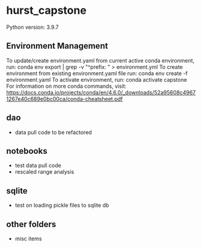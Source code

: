 # hurst_capstone

Python version: 3.9.7

## Environment Management
To update/create environment.yaml from current active conda environment, run: conda env export | grep -v "^prefix: " > environment.yml
To create environment from existing environment.yaml file run: conda env create -f environment.yaml
To activate environment, run: conda activate capstone
For information on more conda commands, visit: https://docs.conda.io/projects/conda/en/4.6.0/_downloads/52a95608c49671267e40c689e0bc00ca/conda-cheatsheet.pdf

## dao
- data pull code to be refactored

## notebooks
- test data pull code
- rescaled range analysis

## sqlite
- test on loading pickle files to sqlite db

## other folders
- misc items
